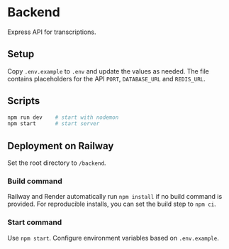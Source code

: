 # Backend

Express API for transcriptions.

## Setup

Copy `.env.example` to `.env` and update the values as needed. The file
contains placeholders for the API `PORT`, `DATABASE_URL` and `REDIS_URL`.

## Scripts

```bash
npm run dev    # start with nodemon
npm start      # start server
```

## Deployment on Railway

Set the root directory to `/backend`.

### Build command

Railway and Render automatically run `npm install` if no build command is provided.
For reproducible installs, you can set the build step to `npm ci`.

### Start command

Use `npm start`. Configure environment variables based on `.env.example`.
